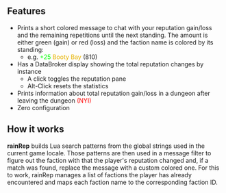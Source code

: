 ## Features

- Prints a short colored message to chat with your reputation gain/loss and the remaining repetitions until the next
standing. The amount is either green (gain) or red (loss) and the faction name is colored by its standing:
    - e.g. <span style="color:#00ff00">+25</span> <span style="color:#e6b300">Booty Bay</span> (810)
- Has a DataBroker display showing the total reputation changes by instance
    - A click toggles the reputation pane
    - Alt-Click resets the statistics
- Prints information about total reputation gain/loss in a dungeon after leaving the dungeon <span style="color:red">(NYI)</span>
- Zero configuration

## How it works

**rainRep** builds Lua search patterns from the global strings used in the current game locale. Those patterns are then
used in a message filter to figure out the faction with that the player's reputation changed and, if a match was found,
replace the message with a custom colored one. For this to work, rainRep manages a list of factions the player has
already encountered and maps each faction name to the corresponding faction ID.
